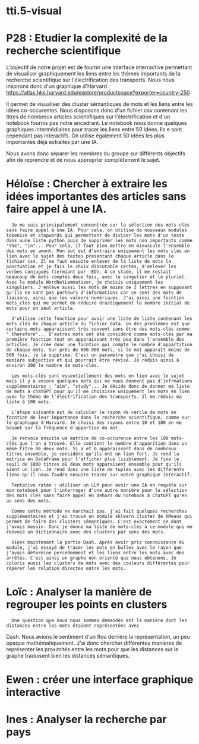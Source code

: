 # tti.5-visual

# P28 : Etudier la complexité de la recherche scientifique

L'objectif de notre projet est de fournir une interface interractive permettant de visualiser graphiquement les liens entre les thèmes importants de la recherche scientifique sur l'électrification des transports. Nous nous inspirons donc d'un graphique d'Harvard : https://atlas.hks.harvard.edu/explore/productspace?exporter=country-250 

Il permet de visualiser des cluster sémantiques de mots et les liens entre les idées co-occurentes. Nous disposons donc d'un fichier csv contenant les titres de nombreux articles scientifiques sur l'électrification et d'un notebook fournis pas notre encadrant. Le notebook nous donne quelques graphiques intermédiaires pour tracer les liens entre 50 idées. Ils e sont cependant pas interactifs. On utilise également 50 idées les plus importantes déjà extraites par une IA. 

Nous avons donc séparer les membres du groupe sur différents objectifs afin de reprendre et de nous approprier complètement le sujet.

# Héloïse : Chercher à extraire les idées importantes des articles sans faire appel à une IA.

      Je me suis principalement concentrée sur la sélection des mots clés sans faire appel à une IA. Pour cela, on utilise de nouveaux modules tokenize et stopwords qui permettent de diviser les mots d'un texte dans uune liste python puis de supprimer les mots non importants comme "the", "in"... Pour cela, il faut bien mettre en minuscule l'ensemble des mots en amont. Mon but est d'extraire uniquement les mots clés en lien avec le sujet des textes présentant chaque article dans le fichier csv. Il me faut ensuite enlever de la liste de mots la ponctuation et je fais le choix discutable certes, d'enlever les verbes conjugués (termiant par -ED). A ce stade, il me restait beaucoup de mots comptés deux fois, avec le singulier et le pluriel. Avec le module WordNetLemmatizer, je choisis uniquement les singuliers. J'enlève aussi les mots de moins de 3 lettres en supposant qu'ils ne sont pas porteurs d'informations car ce sont des mots de liaisons, ainsi que les valeurs numériques. J'ai ainsi une focntion mots_cles qui me permet de réduire drastiquement le nombre initial de mots pour un seul article. 

      J'utilise cette fonction pour avoir une liste de liste contenant les mots clés de chaque article du fichier data. Un des problèmes est que certains mots apparaissent très souvent sans être des mots-clés comme " therefore"... D'autres mots ont été considéré comme mots-clés par ma première fonction tout en apparaissant très peu dans l'ensemble des articles. Je crée donc une focntion qui compte le nombre d'appartition de chaque mots. Sur près de 600 000 mots, si le mot apparaît moins de 500 fois, je le supprime. C'est un paramètre que j'ai choisi de manière subjective et qui pourrait être révisé. Je réduis ainsi à environ 200 le nombre de mots-clés. 

      Les mots-clés sont essentiellement des mots en lien avec le sujet mais il y a encore quelques mots qui ne nous donnent pas d'infrmations supplémentaires : "aim", "study"... Je décide donc de donner ma liste de mots à chatGPT pour qu'il me choisisse uniquement les mots en lien avec le thème de l'électrification des transports. Il me réduis ma liste à 100 mots. 

      L'étape suivante est de calculer le rayon de cercle de mots en focntion de leur importance dans la recherche scientifique, comme sur le graphique d'Harvard. Je choisi des rayons entre 10 et 100 en me basant sur la fréquence d'appartion du mot. 

      Je renvoie ensuite ue matrice de co-occurence entre les 100 mots-clés que l'on a trouvé. Elle contient le nombre d'apparition dans un même titre de deux mots. Si a et b apparaissent dans de nombreux titres ensemble, je considère qu'ils ont un lien fort. Je rend la matrice en DataFrame pour l'afficher plus lisiblement. Je fixe le seuil de 1000 titres où deux mots apparaisent ensemble pour qu'ils aient un lien. Je rend donc une liste de tuples avec les différents liens qu'il nous faudra ensuite tracer sur notre graphique interactif. 

      Tentative ratée : utiliser un LLM pour avoir une IA en requête sur mon notebook pour l'interroger d'une autre manière pour la sélection des mots clés sans faire appel en dehors du notebook à ChatGPT qu'en au sens des mots. 

      Comme cette méthode ne marchait pas, j'ai fait quelques recherches supplémentaires et j'ai trouvé un module sklearn.cluster de KMeans qui permet de faire des clusters sémantiques. C'est exactement ce dont j'avais besoin. Donc je donne ma liste de mots-clés à ce module qui me renvoie un dictionnaire avec des clusters par sens des mots. 

      Viens maintenant la partie Dash. Après avoir pris connaissance du module, j'ai essayé de tracer les mots en bulles avec le rayon que j'avais déterminé percédemment et les liens entre les mots avec des arrêtes. C'est ainsi un graphe non orienté que nous obtenons. Je coloris aussi les clusters de mots avec des couleurs différentes pour réperer les relation directes entre les mots. 

# Loïc : Analyser la manière de regrouper les points en clusters 

      Une question que nous nous sommes demandés est la manière dont les distances entre les mots étaient représentées avec
 Dash. Nous avions le sentiment d'un flou derrière la représentation, un peu opaque mathématiquement. J'ai donc chercher différentes manières de représenter les proximités entre les mots pour que les distances sur le graphe traduisent bien les distances sémantiques. 
 
# Ewen : créer une interface graphique interactive 



# Ines : Analyser la recherche par pays 
